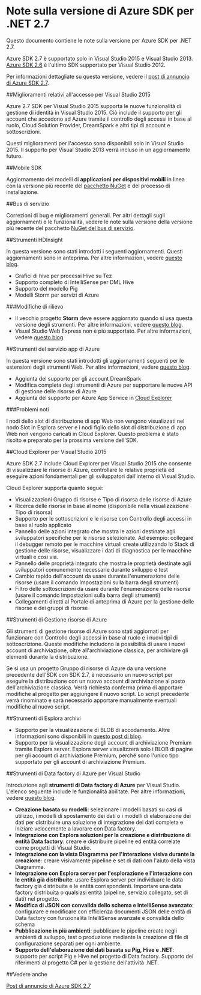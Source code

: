 
<properties 
   pageTitle="Note sulla versione di Azure SDK per .NET 2.7" 
   description="Note sulla versione di Azure SDK per .NET 2.7" 
   services="app-service/web" 
   documentationCenter=".net" 
   authors="Juliako" 
   manager="dwrede" 
   editor=""/>

<tags
   ms.service="app-service"
   ms.devlang="multiple"
   ms.topic="article"
   ms.tgt_pltfrm="na"
   ms.workload="integration" 
   ms.date="07/20/2015"
   ms.author="juliako"/>


# Note sulla versione di Azure SDK per .NET 2.7

Questo documento contiene le note sulla versione per Azure SDK per .NET 2.7.

Azure SDK 2.7 è supportato solo in Visual Studio 2015 e Visual Studio 2013. [Azure SDK 2.6](http://azure.microsoft.com/downloads/) è l'ultimo SDK supportato per Visual Studio 2012.

Per informazioni dettagliate su questa versione, vedere il [post di annuncio di Azure SDK 2.7](https://azure.microsoft.com/blog/2015/07/20/announcing-the-azure-sdk-2-7-for-net/).

##Miglioramenti relativi all'accesso per Visual Studio 2015

Azure 2.7 SDK per Visual Studio 2015 supporta le nuove funzionalità di gestione di identità in Visual Studio 2015. Ciò include il supporto per gli account che accedono ad Azure tramite il controllo degli accessi in base al ruolo, Cloud Solution Provider, DreamSpark e altri tipi di account e sottoscrizioni.

Questi miglioramenti per l'accesso sono disponibili solo in Visual Studio 2015. Il supporto per Visual Studio 2013 verrà incluso in un aggiornamento futuro.


##Mobile SDK

Aggiornamento dei modelli di **applicazioni per dispositivi mobili** in linea con la versione più recente del [pacchetto NuGet](https://www.nuget.org/packages/Microsoft.Azure.Mobile.Server/) e del processo di installazione.

##Bus di servizio 

Correzioni di bug e miglioramenti generali. Per altri dettagli sugli aggiornamenti e le funzionalità, vedere le note sulla versione della versione più recente del pacchetto [NuGet del bus di servizio](http://www.nuget.org/packages/WindowsAzure.ServiceBus/).

##Strumenti HDInsight 

In questa versione sono stati introdotti i seguenti aggiornamenti. Questi aggiornamenti sono in anteprima. Per altre informazioni, vedere [questo blog](http://go.microsoft.com/fwlink/?LinkId=619108).

- Grafici di hive per processi Hive su Tez
- Supporto completo di IntelliSense per DML Hive
- Supporto del modello Pig
- Modelli Storm per servizi di Azure

###Modifiche di rilievo

- Il vecchio progetto **Storm** deve essere aggiornato quando si usa questa versione degli strumenti. Per altre informazioni, vedere [questo blog](http://go.microsoft.com/fwlink/?LinkId=619108).
- Visual Studio Web Express non è più supportato. Per altre informazioni, vedere [questo blog](http://go.microsoft.com/fwlink/?LinkId=619108).

##Strumenti del servizio app di Azure

In questa versione sono stati introdotti gli aggiornamenti seguenti per le estensioni degli strumenti Web. Per altre informazioni, vedere [questo blog](https://azure.microsoft.com/blog/2015/07/20/announcing-the-azure-sdk-2-7-for-net/).

- Aggiunta del supporto per gli account DreamSpark
- Modifica completa degli strumenti di Azure per supportare le nuove API di gestione delle risorse di Azure
- Aggiunta del supporto per Azure App Service in [Cloud Explorer](azure-sdk-dot-net-release-notes-2_7.md#cloud_explorer)

###Problemi noti

I nodi dello slot di distribuzione di app Web non vengono visualizzati nel nodo Slot in Esplora server e i nodi figlio dello slot di distribuzione di app Web non vengono caricati in Cloud Explorer. Questo problema è stato risolto e preparato per la prossima versione dell'SDK.


##<a id="cloud_explorer"></a>Cloud Explorer per Visual Studio 2015

Azure SDK 2.7 include Cloud Explorer per Visual Studio 2015 che consente di visualizzare le risorse di Azure, controllare le relative proprietà ed eseguire azioni fondamentali per gli sviluppatori dall'interno di Visual Studio.

Cloud Explorer supporta quanto segue:

- Visualizzazioni Gruppo di risorse e Tipo di risorsa delle risorse di Azure 
- Ricerca delle risorse in base al nome (disponibile nella visualizzazione Tipo di risorsa)
- Supporto per le sottoscrizioni e le risorse con Controllo degli accessi in base al ruolo applicato 
- Pannello delle azioni integrato che mostra le azioni destinate agli sviluppatori specifiche per le risorse selezionate. Ad esempio: collegare il debugger remoto per le macchine virtuali create utilizzando lo Stack di gestione delle risorse, visualizzare i dati di diagnostica per le macchine virtuali e così via.
- Pannello delle proprietà integrato che mostra le proprietà destinate agli sviluppatori comunemente necessarie durante sviluppo e test 
- Cambio rapido dell'account da usare durante l'enumerazione delle risorse (usare il comando Impostazioni sulla barra degli strumenti) 
- Filtro delle sottoscrizioni da usare durante l'enumerazione delle risorse (usare il comando Impostazioni sulla barra degli strumenti) 
- Collegamenti diretti al Portale di anteprima di Azure per la gestione delle risorse e dei gruppi di risorse 
 
 
##Strumenti di Gestione risorse di Azure 

Gli strumenti di gestione risorse di Azure sono stati aggiornati per funzionare con Controllo degli accessi in base al ruolo e i nuovi tipi di sottoscrizione. Queste modifiche includono la possibilità di usare i nuovi account di archiviazione, oltre all'archiviazione classica, per archiviare gli elementi durante la distribuzione.

Se si usa un progetto Gruppo di risorse di Azure da una versione precedente dell'SDK con SDK 2.7, è necessario un nuovo script per eseguire la distribuzione con un nuovo account di archiviazione al posto dell'archiviazione classica. Verrà richiesta conferma prima di apportare modifiche al progetto per aggiungere il nuovo script. Lo script precedente verrà rinominato e sarà necessario apportare manualmente eventuali modifiche al nuovo script.
 
 
##Strumenti di Esplora archivi 

- Supporto per la visualizzazione di BLOB di accodamento. Altre informazioni sono disponibili in [questo post di blog](http://blogs.msdn.com/b/windowsazurestorage/archive/2015/04/13/introducing-azure-storage-append-blob.aspx). 
- Supporto per la visualizzazione degli account di archiviazione Premium tramite Esplora server. Esplora server visualizzerà solo i BLOB di pagine per gli account di archiviazione Premium, perché sono l'unico tipo supportato per gli account di archiviazione Premium.

##Strumenti di Data factory di Azure per Visual Studio 

Introduzione agli **strumenti di Data factory di Azure** per Visual Studio. L'elenco seguente include le funzionalità abilitate. Per altre informazioni, vedere [questo blog](http://go.microsoft.com/fwlink/?LinkId=617530).

- **Creazione basata su modelli**: selezionare i modelli basati su casi di utilizzo, i modelli di spostamento dei dati o i modelli di elaborazione dei dati per distribuire una soluzione di integrazione dei dati completa e iniziare velocemente a lavorare con Data factory. 
- **Integrazione con Esplora soluzioni per la creazione e distribuzione di entità Data factory**: creare e distribuire pipeline ed entità correlate come progetti di Visual Studio. 
- **Integrazione con la vista Diagramma per l'interazione visiva durante la creazione**: creare visivamente pipeline e set di dati con l'aiuto della vista Diagramma. 
- **Integrazione con Esplora server per l'esplorazione e l'interazione con le entità già distribuite**: usare Esplora server per individuare le data factory già distribuite e le entità corrispondenti. Importare una data factory distribuita o qualsiasi entità (pipeline, servizio collegato, set di dati) nel progetto. 
- **Modifica di JSON con convalida dello schema e IntelliSense avanzato**: configurare e modificare con efficienza documenti JSON delle entità di Data factory con funzionalità IntelliSense avanzate e convalida dello schema 
- **Pubblicazione in più ambienti**: pubblicare le pipeline create negli ambienti di sviluppo, test o produzione mediante la creazione di file di configurazione separati per ogni ambiente.
- **Supporto dell'elaborazione dei dati basata su Pig, Hive e .NET**: supporto per script Pig e Hive nel progetto di Data factory. Supporto dei riferimenti al progetto C# per la gestione dell'attività .NET.

##Vedere anche

[Post di annuncio di Azure SDK 2.7](https://azure.microsoft.com/blog/2015/07/20/announcing-the-azure-sdk-2-7-for-net/)

<!---HONumber=July15_HO4-->